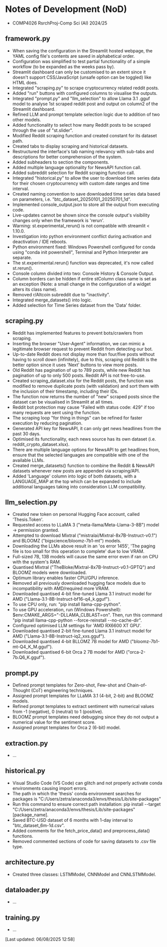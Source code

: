 # Notes of Development (NoD)
<ul>
  <li>COMP4026 RsrchProj-Comp Sci (AI)  2024/25</li>
</ul>

## framework.py
<ul>
  <li>When saving the configuration in the Streamlit hosted webpage, the YAML config file's contents are saved in alphabetical order.</li>
  <li>Configuration was simplified to test partial functionality of a simple workflow (to be expanded as the weeks pass by).</li>
  <li>Streamlit dashboard can only be customised to an extent since it doesn't support CSS/JavaScript (unsafe option can be toggled) like HTML does.</li>
  <li>Integrated "scraping.py" to scrape cryptocurrency related reddit posts.</li>
  <li>Added "run" buttons with configured columns to visualise the outputs.</li>
  <li>Integrated "prompt.py" and "llm_selection" to allow Llama 3.1 .gguf model to analyse 1st scraped reddit post and output on column2 of the Streamlit dashboard.</li>
  <li>Refined LLM and prompt template selection logic due to addition of two other models.</li>
  <li>Added functionality to select how many Reddit posts to be scraped through the use of "st.slider".</li>
  <li>Modified Reddit scraping function and created constant for its dataset path.</li>
  <li>Created tabs to display scraping and historical datasets.</li>
  <li>Restructured the interface's tab naming relevancy with sub-tabs and descriptions for better comprehension of the system.</li>
  <li>Added subheaders to section the components.</li>
  <li>Added multiple language optionality for NewsAPI function call.</li>
  <li>Added subreddit selection for Reddit scraping function call.</li>
  <li>Integrated "historical.py" to allow the user to download time series data for their chosen cryptocurrency with custom date ranges and time interval.</li>
  <li>Created naming convention to save downloaded time series data based on parameters, i.e. "btc_dataset_20250101_20250701_1d".</li>
  <li>Implemented console_output.json to store all the output from executing code.</li>
  <li>Live-updates cannot be shown since the console output's visibility changes only when the framework is 'rerun'.</li>
  <li>Warning: st.experimental_rerun() is not compatible with streamlit < 1.10.0.</li>
  <li>Investigation into python environment conflict during activation and deactivation / IDE reboots.</li>
  <li>Python environment fixed: Windows Powershell configured for conda using "conda init powershell", Terminal and Python Interpreter are separate.</li>
  <li>The st.experimental.rerun() function was deprecated, it's now called st.rerun().</li>
  <li>Console column divided into two: Console History & Console Output.</li>
  <li>Column borders can be hidden if entire stColumn class name is set as an exception (Note: a small change in the configuration of a widget alters its class name).</li>
  <li>Removed r/Altcoin subreddit due to "inactivity".</li>
  <li>Integrated merge_datasets() into logic.</li>
  <li>Added selection for Time Series dataset from the 'Data' folder.</li>
</ul>

## scraping.py
<ul>
  <li>Reddit has implemented features to prevent bots/crawlers from scraping.</li>
  <li>Inserting the browser "User-Agent" information, we can mimic a legitimate browser request to prevent Reddit from detecting our bot.</li>
  <li>Up-to-date Reddit does not display more than four/five posts without having to scroll down (infinitely), due to this, scraping old Reddit is the better option since it uses 'Next' buttons to view more posts.</li>
  <li>Old Reddit has pagination of up to 789 posts, while new Reddit has pagination of up to only 500 posts. Reddit API is not free-to-use.</li>
  <li>Created scraping_dataset.xlsx for the Reddit posts, the function was modified to remove duplicate posts (with validation) and sort them with the inclusion of their timestamp, including their IDs.</li>
  <li>The function now returns the number of "new" scraped posts since the dataset can be visualised in Streamlit at all times.</li>
  <li>Reddit bot protection may cause "Failed with status code: 429" if too many requests are sent using the function.</li>
  <li>The scraping loop "for thing in things" can be refined for faster execution by reducing pagination.</li>
  <li>Generated API key for NewsAPI, it can only get news headlines from the past 30 days.</li>
  <li>Optimised its functionality, each news source has its own dataset (i.e. reddit_crypto_dataset.xlsx).</li>
  <li>There are multiple language options for NewsAPI to get headlines from, ensure that the selected languages are compatible with one of the available LLMs.</li>
  <li>Created merge_datasets() function to combine the Reddit & NewsAPI datasets whenever new posts are appended via scraping/API.</li>
  <li>Added 'Language' column into logic of both datasets, with a LANGUAGE_MAP at the top which can be expanded to include additional languages taking into consideration LLM compatibility.</li>
</ul>

## llm_selection.py
<ul>
  <li>Created new token on personal Hugging Face account, called 'Thesis.Token'.</li>
  <li>Requested access to LLaMA 3 ("meta-llama/Meta-Llama-3-8B") model -> permission granted.</li>
  <li>Attempted to download Mixtral ("mistralai/Mixtral-8x7B-Instruct-v0.1") and BLOOMZ ("bigscience/bloomz-7b1-mt") models.</li>
  <li>Downloading the LLMs above result in an 'os error 1455', 'The paging file is too small for this operation to complete' due to low VRAM.</li>
  <li>Full-sized 7B, 13B models will cause the same error even if ran on CPU with the system's RAM.</li>
  <li>Quantised Mixtral ("TheBloke/Mixtral-8x7B-Instruct-v0.1-GPTQ") and BLOOMZ models were downloaded.</li>
  <li>Optimum library enables faster CPU/GPU inference.</li>
  <li>Removed all previously downloaded hugging face models due to incompatibility with AMD/required more VRAM.</li>
  <li>Downloaded quantised 4-bit fine-tuned Llama 3.1 instruct model for AMD ("Llama-3.1-8B-Instruct-bf16-q4_k.gguf").</li>
  <li>To use CPU only, run: "pip install llama-cpp-python".</li>
  <li>To use GPU acceleration, run (Windows Powershell): $env:CMAKE_ARGS="-DLLAMA_CLBLAST=on". Then, run this command "pip install llama-cpp-python --force-reinstall --no-cache-dir".</li>
  <li>Configured optimised LLM settings for 'AMD RX6600 XT GPU'.</li>
  <li>Downloaded quantised 2-bit fine-tuned Llama 3.1 instruct model for AMD ("Llama-3.1-8B-Instruct-iq2_xxs.gguf").</li>
  <li>Downloaded quantised 4-bit BLLOMZ 7B model for AMD ("bloomz-7b1-mt-Q4_K_M.gguf").</li>
  <li>Downloaded quantised 6-bit Orca 2 7B model for AMD ("orca-2-7b.Q6_K.gguf").</li>
</ul>

## prompt.py
<ul>
  <li>Defined prompt templates for Zero-shot, Few-shot and Chain-of-Thought (CoT) engineering techniques.</li>
  <li>Assigned prompt templates for LLaMA 3.1 (4-bit, 2-bit) and BLOOMZ models.</li>
  <li>Refined prompt templates to extract sentiment with numerical values from -1 (negative), 0 (neutral) to 1 (positive).</li>
  <li>BLOOMZ prompt templates need debugging since they do not output a numerical value for the sentiment score.</li>
  <li>Assigned prompt templates for Orca 2 (6-bit) model.</li>
</ul>

## extraction.py
<ul>
  <li>...</li>
</ul>

## historical.py
<ul>
  <li>Visual Studio Code (VS Code) can glitch and not properly activate conda environments causing import errors.</li>
  <li>The path in which the 'thesis' conda environment searches for packages is "C:/Users/zetra/anaconda3/envs/thesis/Lib/site-packages"</li>
  <li>Run this command to ensure correct path installation: pip install --target "C:/Users/zetra/anaconda3/envs/thesis/Lib/site-packages" [package_name].</li>
  <li>Saved BTC-USD dataset of 6 months with 1-day interval to "btc_dataset_6m-1d.csv".</li>
  <li>Added comments for the fetch_price_data() and preprocess_data() functions.</li>
  <li>Removed commented sections of code for saving datasets to .csv file type.</li>
</ul>

## architecture.py
<ul>
  <li>Created three classes: LSTMModel, CNNModel and CNNLSTMModel.</li>
</ul>

## dataloader.py
<ul>
  <li>...</li>
</ul>

## training.py
<ul>
  <li>...</li>
</ul>

[Last updated: 06/08/2025 12:58]
